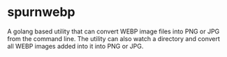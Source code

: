 # spurnwebp
A golang based utility that can convert WEBP image files into PNG or JPG from the command line. The utility can also watch a directory and convert all WEBP images added into it into PNG or JPG.
